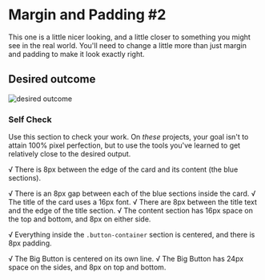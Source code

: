 # Margin and Padding #2

This one is a little nicer looking, and a little closer to something you might see in the real world. You'll need to change a little more than just margin and padding to make it look exactly right.

## Desired outcome

![desired outcome](./desired-outcome.png)

### Self Check

Use this section to check your work. On _these_ projects, your goal isn't to attain 100% pixel perfection, but to use the tools you've learned to get relatively close to the desired output.

√ There is 8px between the edge of the card and its content (the blue sections).

√ There is an 8px gap between each of the blue sections inside the card.
√ The title of the card uses a 16px font.
√ There are 8px between the title text and the edge of the title section.
√ The content section has 16px space on the top and bottom, and 8px on either side.

√ Everything inside the `.button-container` section is centered, and there is 8px padding.

√ The Big Button is centered on its own line.
√ The Big Button has 24px space on the sides, and 8px on top and bottom.

